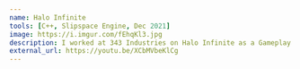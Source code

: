 ```yaml
---
name: Halo Infinite
tools: [C++, Slipspace Engine, Dec 2021]
image: https://i.imgur.com/fEhqKl3.jpg
description: I worked at 343 Industries on Halo Infinite as a Gameplay Engineer! My contributions were mainly focused on combat systems.
external_url: https://youtu.be/XCbMVbeKlCg
---
```

